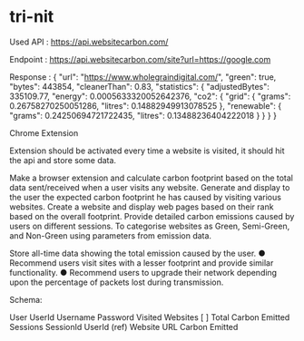 # tri-nit

Used API : https://api.websitecarbon.com/

Endpoint :
https://api.websitecarbon.com/site?url=https://google.com

Response : 
{
    "url": "https://www.wholegraindigital.com/",
    "green": true,
    "bytes": 443854,
    "cleanerThan": 0.83,
    "statistics": {
        "adjustedBytes": 335109.77,
        "energy": 0.0005633320052642376,
        "co2": {
            "grid": {
                "grams": 0.26758270250051286,
                "litres": 0.14882949913078525
            },
            "renewable": {
                "grams": 0.24250694721722435,
                "litres": 0.13488236404222018
            }
        }
    }
}



Chrome Extension

Extension should be activated every time a website is visited, it should hit the api and store some data.


Make a browser extension and calculate carbon footprint based on the total data sent/received when a user visits any website.
Generate and display to the user the expected carbon footprint he has caused by visiting various websites.
Create a website and display web pages based on their rank based on the overall footprint.
Provide detailed carbon emissions caused by users on different sessions.
To categorise websites as Green, Semi-Green, and Non-Green using parameters from emission data.



Store all-time data showing the total emission caused by the user. 
      ● Recommend users visit sites with a lesser footprint and provide similar functionality. 
     ● Recommend users to upgrade their network depending upon the percentage of packets lost during transmission.


Schema:

User
UserId
Username
Password
Visited Websites [ ]
Total Carbon Emitted
Sessions
SessionId
UserId (ref)
Website URL
Carbon Emitted
